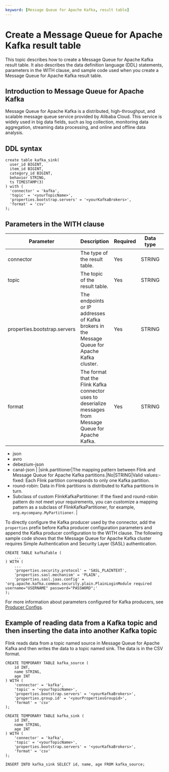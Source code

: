 ```yaml
---
keyword: [Message Queue for Apache Kafka, result table]
---
```


# Create a Message Queue for Apache Kafka result table

This topic describes how to create a Message Queue for Apache Kafka result table. It also describes the data definition language \(DDL\) statements, parameters in the WITH clause, and sample code used when you create a Message Queue for Apache Kafka result table.

## Introduction to Message Queue for Apache Kafka

Message Queue for Apache Kafka is a distributed, high-throughput, and scalable message queue service provided by Alibaba Cloud. This service is widely used in big data fields, such as log collection, monitoring data aggregation, streaming data processing, and online and offline data analysis.

## DDL syntax

```
create table kafka_sink(  
  user_id BIGINT,
  item_id BIGINT,
  category_id BIGINT,
  behavior STRING,
  ts TIMESTAMP(3)        
) with (
  'connector' = 'kafka',
  'topic' = '<yourTopicName>',
  'properties.bootstrap.servers' = '<yourKafkaBrokers>',
  'format' = 'csv'
);
```

## Parameters in the WITH clause

|Parameter|Description|Required|Data type|Remarks|
|---------|-----------|--------|---------|-------|
|connector|The type of the result table.|Yes|STRING|Set the value to `kafka`.|
|topic|The topic of the result table.|Yes|STRING|None.|
|properties.bootstrap.servers|The endpoints or IP addresses of Kafka brokers in the Message Queue for Apache Kafka cluster.|Yes|STRING|Format: `host:port,host:port,host:port`. The endpoints or IP addresses are separated by commas \(,\).|
|format|The format that the Flink Kafka connector uses to deserialize messages from Message Queue for Apache Kafka.|Yes|STRING|Valid values:-   csv
-   json
-   avro
-   debezium-json
-   canal-json |
|sink.partitioner|The mapping pattern between Flink and Message Queue for Apache Kafka partitions.|No|STRING|Valid values:-   fixed: Each Flink partition corresponds to only one Kafka partition.
-   round-robin: Data in Flink partitions is distributed to Kafka partitions in turn.
-   Subclass of custom FlinkKafkaPartitioner: If the fixed and round-robin pattern do not meet your requirements, you can customize a mapping pattern as a subclass of FlinkKafkaPartitioner, for example, `org.mycompany.MyPartitioner`. |

To directly configure the Kafka producer used by the connector, add the `properties` prefix before Kafka producer configuration parameters and append the Kafka producer configuration to the WITH clause. The following sample code shows that the Message Queue for Apache Kafka cluster requires Simple Authentication and Security Layer \(SASL\) authentication.

```
CREATE TABLE kafkaTable (
    ...
) WITH (
    ...
    'properties.security.protocol' = 'SASL_PLAINTEXT',
    'properties.sasl.mechanism' = 'PLAIN',
    'properties.sasl.jaas.config' = 'org.apache.kafka.common.security.plain.PlainLoginModule required username="USERNAME" password="PASSWORD";'
);
```

For more information about parameters configured for Kafka producers, see [Producer Configs](https://kafka.apache.org/documentation/#producerconfigs).

## Example of reading data from a Kafka topic and then inserting the data into another Kafka topic

Flink reads data from a topic named source in Message Queue for Apache Kafka and then writes the data to a topic named sink. The data is in the CSV format.

```
CREATE TEMPORARY TABLE kafka_source (
    id INT,
    name STRING,
    age INT
) WITH (
    'connector' = 'kafka',
    'topic' = '<yourTopicName>',
    'properties.bootstrap.servers' = '<yourKafkaBrokers>',
    'properties.group.id' = '<yourPropertiesGroupid>',
    'format' = 'csv'
);

CREATE TEMPORARY TABLE kafka_sink (
    id INT,
    name STRING,
    age INT
) WITH (
    'connector' = 'kafka',
    'topic' = '<yourTopicName>',
    'properties.bootstrap.servers' = '<yourKafkaBrokers>',
    'format' = 'csv'
);

INSERT INTO kafka_sink SELECT id, name, age FROM kafka_source;
```

